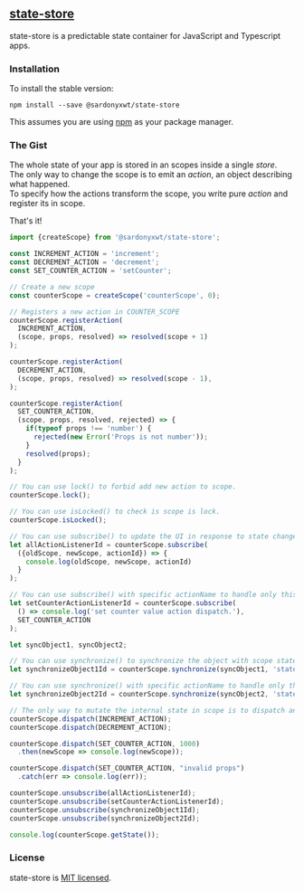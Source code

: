 ## [state-store](https://github.com/sardonyxwt/state-store) 

state-store is a predictable state container for JavaScript and Typescript apps. 

### Installation

To install the stable version:

```
npm install --save @sardonyxwt/state-store
```

This assumes you are using [npm](https://www.npmjs.com/) as your package manager. 

### The Gist

The whole state of your app is stored in an scopes inside a single *store*.  
The only way to change the scope is to emit an *action*, an object describing what happened.  
To specify how the actions transform the scope, you write pure *action* and register its in scope.

That's it!

```js
import {createScope} from '@sardonyxwt/state-store';

const INCREMENT_ACTION = 'increment';
const DECREMENT_ACTION = 'decrement';
const SET_COUNTER_ACTION = 'setCounter';

// Create a new scope
const counterScope = createScope('counterScope', 0);

// Registers a new action in COUNTER_SCOPE
counterScope.registerAction(
  INCREMENT_ACTION,
  (scope, props, resolved) => resolved(scope + 1)
);

counterScope.registerAction(
  DECREMENT_ACTION,
  (scope, props, resolved) => resolved(scope - 1),
);

counterScope.registerAction(
  SET_COUNTER_ACTION,
  (scope, props, resolved, rejected) => {
    if(typeof props !== 'number') {
      rejected(new Error('Props is not number'));
    }
    resolved(props);
  }
);

// You can use lock() to forbid add new action to scope.
counterScope.lock();

// You can use isLocked() to check is scope is lock.
counterScope.isLocked();

// You can use subscribe() to update the UI in response to state changes.
let allActionListenerId = counterScope.subscribe(
  ({oldScope, newScope, actionId}) => {
    console.log(oldScope, newScope, actionId)
  }
);

// You can use subscribe() with specific actionName to handle only this action.
let setCounterActionListenerId = counterScope.subscribe(
  () => console.log('set counter value action dispatch.'),
  SET_COUNTER_ACTION
);

let syncObject1, syncObject2;

// You can use synchronize() to synchronize the object with scope state.
let synchronizeObject1Id = counterScope.synchronize(syncObject1, 'state');

// You can use synchronize() with specific actionName to handle only this action.
let synchronizeObject2Id = counterScope.synchronize(syncObject2, 'state', INCREMENT_ACTION);

// The only way to mutate the internal state in scope is to dispatch an action.
counterScope.dispatch(INCREMENT_ACTION);
counterScope.dispatch(DECREMENT_ACTION);

counterScope.dispatch(SET_COUNTER_ACTION, 1000)
  .then(newScope => console.log(newScope));

counterScope.dispatch(SET_COUNTER_ACTION, "invalid props")
  .catch(err => console.log(err));

counterScope.unsubscribe(allActionListenerId);
counterScope.unsubscribe(setCounterActionListenerId);
counterScope.unsubscribe(synchronizeObject1Id);
counterScope.unsubscribe(synchronizeObject2Id);

console.log(counterScope.getState());
```

### License

state-store is [MIT licensed](./LICENSE).
